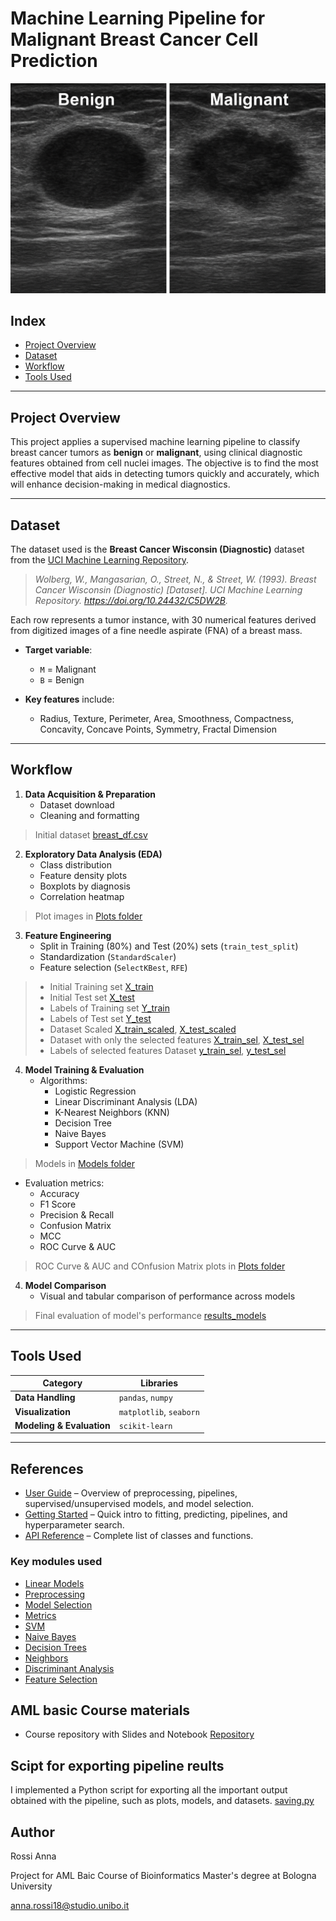 # Machine Learning Pipeline for Malignant Breast Cancer Cell Prediction

![Difference between Benign (left) and Malignant (right) cells](brastcancer_cells.png)

## Index

- [Project Overview](#project-overview)
- [Dataset](#dataset)
- [Workflow](#workflow)
- [Tools Used](#tools-used)

---

## Project Overview

This project applies a supervised machine learning pipeline to classify breast cancer tumors as **benign** or **malignant**, using clinical diagnostic features obtained from cell nuclei images.  The objective is to find the most effective model that aids in detecting tumors quickly and accurately, which will enhance decision-making in medical diagnostics.

---

## Dataset

The dataset used is the **Breast Cancer Wisconsin (Diagnostic)** dataset from the [UCI Machine Learning Repository](https://archive.ics.uci.edu/ml/datasets/breast+cancer+wisconsin+(diagnostic)).

> *Wolberg, W., Mangasarian, O., Street, N., & Street, W. (1993). Breast Cancer Wisconsin (Diagnostic) [Dataset]. UCI Machine Learning Repository. https://doi.org/10.24432/C5DW2B.*

Each row represents a tumor instance, with 30 numerical features derived from digitized images of a fine needle aspirate (FNA) of a breast mass.

- **Target variable**:  
  - `M` = Malignant  
  - `B` = Benign

- **Key features** include:  
  - Radius, Texture, Perimeter, Area, Smoothness, Compactness, Concavity, Concave Points, Symmetry, Fractal Dimension

---

## Workflow

1. **Data Acquisition & Preparation**
   - Dataset download
   - Cleaning and formatting

  > Initial dataset [breast_df.csv](data/breast_df.csv.csv)

2. **Exploratory Data Analysis (EDA)**
   - Class distribution
   - Feature density plots
   - Boxplots by diagnosis
   - Correlation heatmap
     
  > Plot images in [Plots folder](plots)

3. **Feature Engineering**
   - Split in Training (80%) and Test (20%) sets (`train_test_split`)
   - Standardization (`StandardScaler`)
   - Feature selection (`SelectKBest`, `RFE`)

  > - Initial Training set [X_train](data/X_train.csv)  
  > - Initial Test set [X_test](data/X_test.csv)  
  > - Labels of Training set [Y_train](data/Y_train.csv)  
  > - Labels of Test set [Y_test](data/Y_test.csv)  
  > - Dataset Scaled [X_train_scaled](data/X_train_scaled.csv), [X_test_scaled](data/X_test_scaled.csv)  
  > - Dataset with only the selected features [X_train_sel](data/X_train_sel.csv), [X_test_sel](data/X_test_sel.csv)  
  > - Labels of selected features Dataset [y_train_sel](data/y_train_sel.csv), [y_test_sel](data/y_test_sel.csv)  


4. **Model Training & Evaluation**
   - Algorithms:
     - Logistic Regression
     - Linear Discriminant Analysis (LDA)
     - K-Nearest Neighbors (KNN)
     - Decision Tree
     - Naive Bayes
     - Support Vector Machine (SVM)

  > Models in [Models folder](models)

   - Evaluation metrics:
     - Accuracy
     - F1 Score
     - Precision & Recall
     - Confusion Matrix
     - MCC
     - ROC Curve & AUC

  > ROC Curve & AUC and COnfusion Matrix plots in [Plots folder](plots)

4. **Model Comparison**
   - Visual and tabular comparison of performance across models

> Final evaluation of model's performance [results_models](rsults/results_models.csv)
---

## Tools Used

| Category         | Libraries                   |
|------------------|-----------------------------|
| **Data Handling**   | `pandas`, `numpy`             |
| **Visualization**   | `matplotlib`, `seaborn`       |
| **Modeling & Evaluation** | `scikit-learn`               |

---

## References

- [User Guide](https://scikit-learn.org/stable/user_guide.html) – Overview of preprocessing, pipelines, supervised/unsupervised models, and model selection.  
- [Getting Started](https://scikit-learn.org/stable/getting_started.html) – Quick intro to fitting, predicting, pipelines, and hyperparameter search.  
- [API Reference](https://scikit-learn.org/stable/api/index.html) – Complete list of classes and functions.

### Key modules used
- [Linear Models](https://scikit-learn.org/stable/modules/linear_model.html)  
- [Preprocessing](https://scikit-learn.org/stable/modules/preprocessing.html)  
- [Model Selection](https://scikit-learn.org/stable/modules/model_selection.html)  
- [Metrics](https://scikit-learn.org/stable/modules/model_evaluation.html)  
- [SVM](https://scikit-learn.org/stable/modules/svm.html)  
- [Naive Bayes](https://scikit-learn.org/stable/modules/naive_bayes.html)  
- [Decision Trees](https://scikit-learn.org/stable/modules/tree.html)  
- [Neighbors](https://scikit-learn.org/stable/modules/neighbors.html)  
- [Discriminant Analysis](https://scikit-learn.org/stable/modules/lda_qda.html)  
- [Feature Selection](https://scikit-learn.org/stable/modules/feature_selection.html)  

## AML basic Course materials
- Course repository with Slides and Notebook [Repository](https://drive.google.com/drive/folders/1ZrQpF_F9E45yQTO9mG8Izr3LaECVH0aH)

## Scipt for exporting pipeline reults 
I implemented a Python script for exporting all the important output obtained with the pipeline, such as plots, models, and datasets. 
[saving.py](script/saving.py)

## Author 
Rossi Anna

Project for AML Baic Course of Bioinformatics Master's degree at Bologna University

anna.rossi18@studio.unibo.it








 

